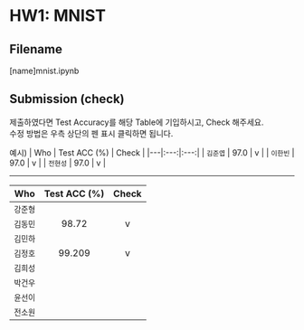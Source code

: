 # HW1: MNIST

## Filename
[name]mnist.ipynb

## Submission (check)
제출하였다면 Test Accuracy를 해당 Table에 기입하시고, Check 해주세요.  
수정 방법은 우측 상단의 펜 표시 클릭하면 됩니다.  

예시)
| Who | Test ACC (%) | Check |
|---|:---:|:---:|
| `김준엽` | 97.0 | v |
| `이한빈` | 97.0 | v |
| `전현성` | 97.0 | v |

---
| Who | Test ACC (%) | Check |
|---|:---:|:---:|
| `강준형` |  |  |
| `김동민` | 98.72 | v |
| `김민하` |  |  |
| `김정호` | 99.209 | v |
| `김희성` |  |  |
| `박건우` |  |  |
| `윤선이` |  |  |
| `전소원` |  |  |
